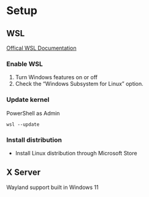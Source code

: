 # Setup

## WSL

[Offical WSL Documentation](https://docs.microsoft.com/en-us/windows/wsl/install)

### Enable WSL

1. Turn Windows features on or off
2. Check the “Windows Subsystem for Linux” option.


### Update kernel

PowerShell as Admin
```
wsl --update
```

### Install distribution

* Install Linux distribution through Microsoft Store

## X Server

Wayland support built in Windows 11

